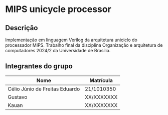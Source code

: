 # MIPS unicycle processor

## Descrição

Implementação em linguagem Verilog da arquitetura uniciclo do processador MIPS. 
Trabalho final da disciplina Organização e arquitetura de computadores 2024/2
da Universidade de Brasília.

## Integrantes do grupo

Nome                           | Matrícula
------------------------------ | ----------
Célio Júnio de Freitas Eduardo | 21/1010350
Gustavo                        | XX/XXXXXXX
Kauan                          | XX/XXXXXXX 
